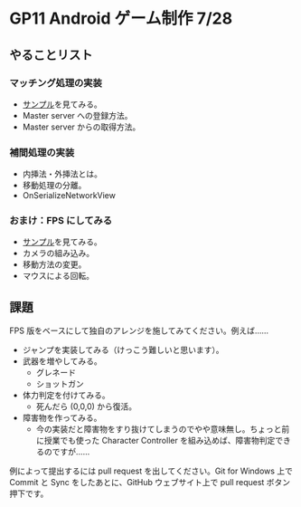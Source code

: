 # GP11 Android ゲーム制作 7/28

## やることリスト

### マッチング処理の実装
  - [サンプル](http://keijiro.github.com/gp11-android-0728/demo.html)を見てみる。
  - Master server への登録方法。
  - Master server からの取得方法。

### 補間処理の実装
  - 内挿法・外挿法とは。
  - 移動処理の分離。
  - OnSerializeNetworkView

### おまけ：FPS にしてみる
  - [サンプル](http://keijiro.github.com/gp11-android-0728/demo-fps.html)を見てみる。
  - カメラの組み込み。
  - 移動方法の変更。
  - マウスによる回転。

## 課題
FPS 版をベースにして独自のアレンジを施してみてください。例えば……

  - ジャンプを実装してみる（けっこう難しいと思います）。
  - 武器を増やしてみる。
    - グレネード
    - ショットガン
  - 体力判定を付けてみる。
    - 死んだら (0,0,0) から復活。
  - 障害物を作ってみる。
    - 今の実装だと障害物をすり抜けてしまうのでやや意味無し。ちょっと前に授業でも使った Character Controller を組み込めば、障害物判定できるのですが……

例によって提出するには pull request を出してください。Git for Windows 上で Commit と Sync をしたあとに、GitHub ウェブサイト上で pull request ボタン押下です。